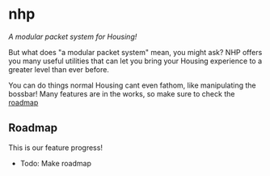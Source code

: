 # nhp
*A modular packet system for Housing!*

But what does "a modular packet system" mean, you might ask? NHP offers you many useful utilities that can let you bring your Housing experience to a greater level than ever before.

You can do things normal Housing cant even fathom, like manipulating the bossbar! Many features are in the works, so make sure to check the [roadmap](#roadmap)

## Roadmap
This is our feature progress!
- Todo: Make roadmap
